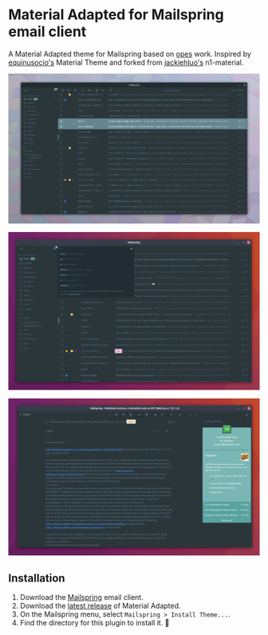 # Material Adapted for Mailspring email client
A Material Adapted theme for Mailspring based on [opes](https://github.com/opes/mailspring-material) work. Inspired by [equinusocio's](https://github.com/equinusocio) Material Theme and forked from [jackiehluo's](https://github.com/jackiehluo/n1-material) n1-material.

![](preview_1.png)

![](preview_2.png)

![](preview_3.png)

## Installation
1. Download the [Mailspring](https://getmailspring.com/) email client.
2. Download the [latest release](https://github.com/ferlanero/mailspring-material-adapted) of Material Adapted.
3. On the Mailspring menu, select `Mailspring > Install Theme...`.
4. Find the directory for this plugin to install it. :tada:

